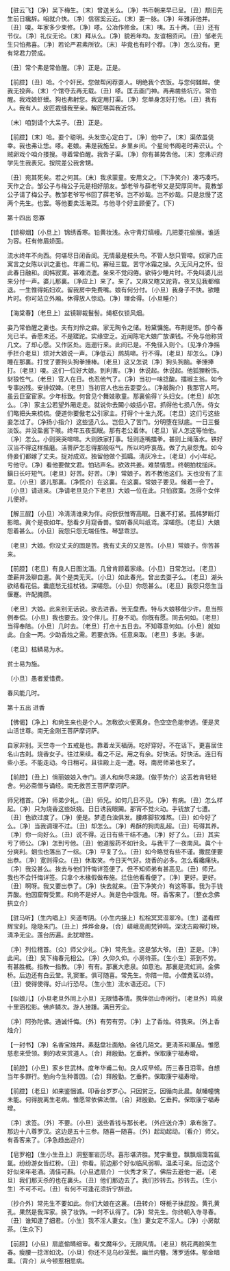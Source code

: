 <!-- { "loadSidebar": true } -->
【驻云飞】〔净〕吴下梅生。〔末〕曾送关么。〔净〕书币朝来早已呈。〔丑〕颓旧先生前日纔辞。咱就介快。〔净〕信宿奚云近。〔末〕耍一脉。〔净〕年雅非他并。〔丑〕嗄。年家多少束修。〔净〕嗏。公冶作修金。〔末〕咦。五十两。〔丑〕还有节仪。〔净〕礼仪无论。〔末〕拜从么。〔净〕貌若年均。友谊相资问。〔丑〕邹老先生只怕弗喜。〔净〕若论严君素所钦。〔末〕毕竟也有时个荐。〔净〕怎么没有。更有常君力赞成。

〔丑〕常个弗是常伯醒。〔净〕正是。正是。 

【前腔】〔丑〕哈。个个奸民。您做帮闲荐耍人。明绝我个衣饭。与您何雠衅。使我无投奔。〔末〕个馆夺去再无载。〔丑〕嗏。匡去画门神。再弗凿些坑泞。常伯醒。我戏娘虾蟆。狗也弗射您。我定用打渠。〔净〕您单身怎好打他。〔丑〕我有人。我有人。皮匠裁缝我至亲。解匠堪舆我近邻。

〔末〕咱到请个大呆子。〔丑〕正是。 

【前腔】〔末〕哈。耍个聪明。头发空心定白丁。〔净〕他中了。〔末〕渠侬虽侥幸。我也弗让恁。嗏。老娘。弗是我施呈。乡里乡间。个星尙书阁老时弗识认。个贼卵戏个咱介搂搜。寻着常伯醒。我吿子渠。〔净〕你有甚势吿他。〔末〕您弗识府学先生我表兄。按院差公我舍甥。

〔丑〕宛其死矣。若之何其。〔末〕我求蒙童。安用文之。〔下净笑介〕凑巧凑巧。天作之合。邹公子与梅公子元是相好朋友。邹老爷与薛老爷又是契厚同年。竟教邹公子请了梅公子。教邹老爷写书回了薛老爷。岂不妙哉。岂不妙哉。只是怠慢了这两个先生。也罢。等他要卖活海菜。与他寻个好主顾便了。〔下〕 

第十四出
怨寡

【锁柳烟】〔小旦上〕锦绣香寒。铅黄妆浅。永守靑灯缟幔。几把菱花偷展。谁适为容。枉有修眉娇面。

流水终年不向西。何堪尽日闭香闺。无情最是枝头鸟。不管人愁只管啼。奴家乃庄寓言之女陈以训之妻也。年甫二旬。寡经三载。苦守冰霜之操。久无风月之怀。但此春日融和。闺帏寂寞。甚难消遣。坐来不觉闷倦。欲待少睡片时。不免叫婆儿出来分付一声。婆儿那裏。〔净应上〕来了。来了。又麻又瞎又跎背。夜叉见我都缩退。一生惟得妬妇欢。留我房中免费嘴。娘有何分付。〔小旦〕我身子不快。欲睡片时。你可站立外厢。休得放人惊动。〔净〕理会得。〔小旦睡介〕 

【海棠春】〔老旦上〕盆镜聊裁鬟髻。绳枢仅锁风烟。

妾乃常伯醒之妻也。夫有刘伶之癖。家无陶令之储。粉黛慵施。布荆是饰。卽今春光已半。香愿未还。不是蹉跎。实缘空乏。近闻陈宅大娘广放课钱。不免与他称贷几文。了却心愿。又作区处。迤逦行来。此间已是。不免径入则个。〔见净介净摇手拦介老旦〕烦对大娘说一声。〔净低云〕鹧鸪啼。行不得。〔老旦〕却怎么。〔净〕睡在那裏。打觉了要狗头狗拳捶棒。〔老旦〕这又怎说〔净〕狗头狗脑。拳捶捧打。〔老旦〕嗄。这们一位好大娘。到利害。〔净〕休说起。休说起。他狐狸粉饰。豺狼性气。〔老旦〕官人在日。也忍他气了。〔净〕当初一味捻酸。擂椒主翁。如今专事凶残。安排奴婢。〔老旦〕当初官人也出去耍耍么。〔净敲胸介〕我那官人呵。虽云巨室宦家。少年标致。何曾见个舞妓歌童。那裏偷得丫头妇女。〔老旦〕却怎么。〔净〕家主公若望外厢走走。就说你去闝小娘括小官。抓得他七损八伤。侍女们略把头来梳梳。便道你要傲老公引家主。打得个十生九死。〔老旦〕这们亏这些妾怎过了。〔净扬小指介〕这些竖八么。岂但入了苦门。分明堕在狱底。一日三餐淡饭。并没盐酱下喉。终年五夜孤眠。那有老公着体。〔老旦〕官人怎这等怕他。〔净〕怎么。小则哭哭啼啼。大则跌家打事。轻则逐嘴擂拳。甚则上绳落水。铁好汉当不得这样揩磨。活菩萨怎忍得那般呕气。所以呜呼哀哉。做了九泉怨鬼。如今侍妾们都嫁了丈夫。捉对成双。独留他做个孤孀。淸灰冷土。〔老旦〕小小年纪。亏他守。〔净〕看他要做文君。怕玷声名。欲效共姜。难禁情思。终朝拍枕搥床。鎭日长吁短气。〔老旦〕好苦。好苦。〔净〕常娘子。若不教他这们。天也没有了主意。〔小旦〕婆儿那裏。〔净慌介〕在这裏。在这裏。常娘子要见。候着一会了。〔小旦〕请进来。〔净请老旦见介下老旦〕大娘一位在此。只怕寂寞。怎得个女伴儿便好。 

【解三酲】〔小旦〕冷淸淸谁来为伴。闷恹恹惟寄高眠。日裏不打紧。孤帏梦断灯影暗。眞个是夜如年。愁看夕月窥香兽。恼听春风叫纸鸢。深嗟怨。〔老旦〕大娘怨着甚么。〔小旦〕我怨只怨无端任性。琴瑟乖愆。

〔老旦〕大娘。你没丈夫的固是苦。我有丈夫的又是苦。〔小旦〕常娘子。你苦甚来。 

【前腔】〔老旦〕有良人日图沈湎。几曾肯顾着家缘。〔小旦〕日常怎过。〔老旦〕垄薪井汲聊自遣。眞个是类无天。〔小旦〕如此春光。曾出去耍子么。〔老旦〕湖头欲结看花侣。囊底愁无挂杖钱。深嗟怨。〔小旦〕你怨甚么。〔老旦〕我怨只怨生当偃蹇。许配腌臜。

〔老旦〕大娘。此来别无话说。欲去进香。苦无盘费。特与大娘移借少许。息当照例奉偿。〔小旦〕我也要去。没个伴儿。打身不动。你旣有愿。同去何如。〔老旦〕当得奉陪。〔小旦〕几时去。〔老旦〕打点十五日去。不知尊意何如。〔小旦〕就如此。白金一两。少助香烛之需。若要衣饰。任意来取。〔老旦〕多谢。多谢。 

〔老旦〕枯鳞易为水。



贫士易为施。

〔小旦〕愚者爱惜费。



春风能几时。 

第十五出
进香

【佛偈】〔净上〕和尙生来也是个人。怎敎欲火便离身。色空空色能参透。便是灵山活世尊。南无金刚王菩萨摩诃萨。

自家非别。天竺寺一个五戒是也。靠着龙天福荫。吃好穿好。不在话下。更喜居住名山古刹。烧香女子。往过来续。看之不足。用之有余。好快活。好快活。连日有些小恙。不能走动。今日稍可。且往殿上走一遭。呀。南房师弟也来了。 

【前腔】〔丑上〕俏丽娘娘入寺门。道人和尙尽来跟。〔做手势介〕这丢若肯轻轻舍。何必斋僧与诵经。南无救苦王菩萨摩诃萨。

师兄稽首。〔净〕师弟少礼。〔丑〕师兄。如何几日不见。〔净〕有病。〔丑〕怎么样起。〔净〕只为烧香这些妖娆。日日诱我眼闝。那宵不觉火动。手铳放了七遭。〔丑〕色欲过度了。〔净〕便是。梦遗白浊俱发。腰疼脚软难熬。〔丑〕如今好了么。〔净〕当我调理不过。〔丑〕却怎么。〔净〕希酥的狗肉乱超。〔丑〕苟得其养。〔净〕你一向好么。〔丑〕说不得。近日有些干结不通。〔净〕好了么。〔丑〕其实亏了师公。〔净〕怎到亏他。〔丑〕他道服药不如针灸。与我干了一夜南风。眞个十分爽利。蛔虫也落出了一综。〔净〕平复了么。〔丑〕如今略觉有些不谨。撒屁便要出恭。〔净〕宽则得众。〔丑〕休取笑。今日天气好。烧香的必多。怎么看纔痛快。〔净〕我没甚么。挨去与他们忏悔详签便了。但不知师弟有甚高见。〔丑〕师兄。我也不会忏悔详签。只拿个木椽假做布施。拦住他看看便了。〔净〕更好。更好。〔丑〕啊呀。我又要出恭了。〔净〕快去就来。〔丑下净笑介〕有这等事。我为手铳弄酸。他因窟臀受累。和尙不是好人。眞是色中饿鬼。呀。香客来了。〔整衣念佛拱立介〕 

【驻马听】〔生内唱上〕夹道岑阴。〔小生内接上〕松桧冥冥湿翠冷。〔生〕遥看辉辉宝刹。隐隐朱门。〔丑上〕烨烨金身。〔合〕嵯峨高阁梵钟鸣。深沈古殿禅灯映。淸净无尘。莲台历遍。此犹增胜。

〔净〕列位稽首。〔众〕师父少礼。〔净〕常先生。这是邹大爷。〔丑〕正是。〔净〕此间。〔丑〕吴下梅春元相公。〔净〕久仰久仰。小房待茶。〔生小生〕茶到不劳。有甚胜槪。指教一指教。〔净〕有有。那裏大悲泉。如意池。那裏是流虹涧。金佛桥。后边还有白云堂。乳窦峯。俱可随喜。常先生。你陪一陪。小僧煑茗以待。〔丑〕使得使得。好山行恐尽。〔生小生〕流水语还迟。〔下〕 

【似娘儿】〔小旦老旦外同上小旦〕无限惜春情。携伴侣山寺闲行。〔老旦外〕鸣泉十里涵松影。佛庐鳞次。游人接踵。满目芳尘。

〔净〕阿弥陀佛。通诚忏悔。〔外〕有劳有劳。〔净〕上了香烛。待我来。〔外上香烛介〕 

【一封书】〔净〕名香宝烛幷。素麸盘壮面觔。金钱几陌文。更淸茶和菓品。惟愿慈悲来受领。剩的收来赏道人。〔合〕拜殷勤。乞垂矜。保取康宁福寿增。

【前腔】〔小旦〕家乡世武林。度年华甫二旬。良人叹早倾。历三春日泪零。自想当年多罪行。勉向今生种善因。〔合〕拜殷勤。乞垂矜。保取康宁福寿增。

【前腔】〔老旦〕如来鉴悃诚。叩香台岁岁心。只因贫乏。因循向此晨。献幡幢愧未能。何得脱离生老病。惟愿常依佛法僧。〔合〕拜殷勤。乞垂矜。保取康宁福寿增。

〔净〕求签。〔外〕不要。〔小旦〕送些香钱与那长老。〔外应送介净〕承布施了。那边十八尊罗汉。这边是五十三参。随喜一随喜。〔外〕起动起动。〔看介〕师父。有香客来了。〔净急趋出迎介〕 

【皂罗袍】〔生小生丑上〕洞壑峯岩历尽。喜形堪济胜。梵宇重登。飘飘烟霭若氤氲。纷纷游女皆红粉。〔丑〕你看。前边那个好似临风弱柳。温柔可亲。后边这个好似来年老酒。淸佳可斟。〔小旦遮扇介〕一伙秀才来了。佛后去避他一避。〔老旦〕我们那天杀的也在裏头。〔丑〕他们那边去了。我们抄转去。抄转去。〔生小生〕不可不可。〔丑〕有何不可逢花须折宁辞逊。

〔抄介外〕常先生不要如此。你们大娘在这裏。〔丑转介〕呀栀子抹屁股。黄孔黄孔。果然是我浑家。换了妆饰。一时不认得了。〔净〕常先生。你终朝入寺寻春。〔丑〕谁知逢了细君。〔小生〕我不淫人妻女。〔生〕妻女定不淫人。〔净〕小房献茶。〔生众下〕 

【前腔】〔小旦〕扇底偷睛细审。看文魔年少。无限风情。〔老旦〕桃花两脸笑生春。瘦腰一捻浑如沈。〔小旦〕你还不见乌纱笼鬓。幽兰内簪。薄罗适体。郁金暗熏。〔背介〕从今顿惹相思病。


